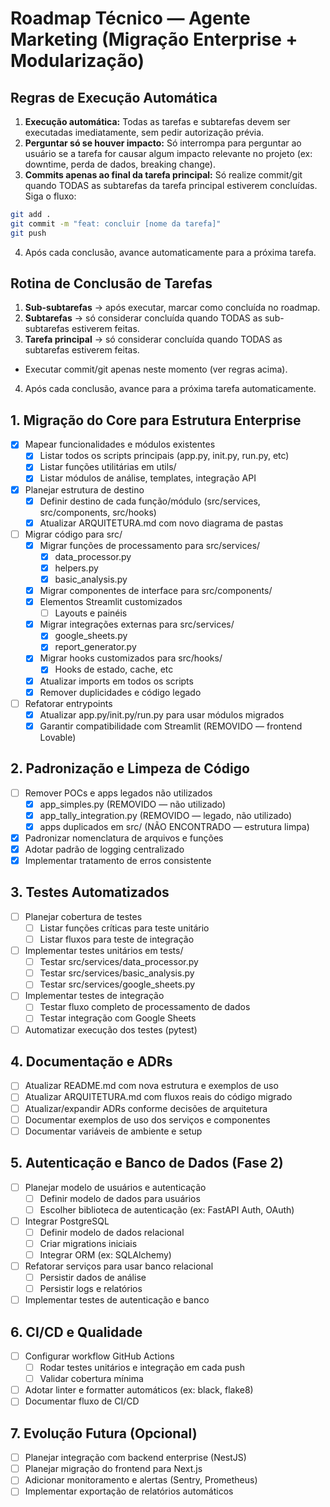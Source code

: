 
# Roadmap Técnico — Agente Marketing (Migração Enterprise + Modularização)

## Regras de Execução Automática

1. **Execução automática:** Todas as tarefas e subtarefas devem ser executadas imediatamente, sem pedir autorização prévia.
2. **Perguntar só se houver impacto:** Só interrompa para perguntar ao usuário se a tarefa for causar algum impacto relevante no projeto (ex: downtime, perda de dados, breaking change).
3. **Commits apenas ao final da tarefa principal:** Só realize commit/git quando TODAS as subtarefas da tarefa principal estiverem concluídas. Siga o fluxo:
  ```bash
  git add .
  git commit -m "feat: concluir [nome da tarefa]"
  git push
  ```
4. Após cada conclusão, avance automaticamente para a próxima tarefa.

## Rotina de Conclusão de Tarefas

1. **Sub-subtarefas** → após executar, marcar como concluída no roadmap.
2. **Subtarefas** → só considerar concluída quando TODAS as sub-subtarefas estiverem feitas.
3. **Tarefa principal** → só considerar concluída quando TODAS as subtarefas estiverem feitas.  
  - Executar commit/git apenas neste momento (ver regras acima).
4. Após cada conclusão, avance para a próxima tarefa automaticamente.

## 1. Migração do Core para Estrutura Enterprise
- [x] Mapear funcionalidades e módulos existentes
  - [x] Listar todos os scripts principais (app.py, init.py, run.py, etc)
  - [x] Listar funções utilitárias em utils/
  - [x] Listar módulos de análise, templates, integração API
- [x] Planejar estrutura de destino
  - [x] Definir destino de cada função/módulo (src/services, src/components, src/hooks)
  - [x] Atualizar ARQUITETURA.md com novo diagrama de pastas
- [ ] Migrar código para src/
  - [x] Migrar funções de processamento para src/services/
    - [x] data_processor.py
    - [x] helpers.py
    - [x] basic_analysis.py
  - [x] Migrar componentes de interface para src/components/
  - [x] Elementos Streamlit customizados
    - [ ] Layouts e painéis
  - [x] Migrar integrações externas para src/services/
    - [x] google_sheets.py
    - [x] report_generator.py
  - [x] Migrar hooks customizados para src/hooks/
    - [x] Hooks de estado, cache, etc
  - [x] Atualizar imports em todos os scripts
  - [x] Remover duplicidades e código legado
- [ ] Refatorar entrypoints
  - [x] Atualizar app.py/init.py/run.py para usar módulos migrados
  - [x] Garantir compatibilidade com Streamlit (REMOVIDO — frontend Lovable)

## 2. Padronização e Limpeza de Código
- [ ] Remover POCs e apps legados não utilizados
  - [x] app_simples.py (REMOVIDO — não utilizado)
  - [x] app_tally_integration.py (REMOVIDO — legado, não utilizado)
  - [x] apps duplicados em src/ (NÃO ENCONTRADO — estrutura limpa)
- [x] Padronizar nomenclatura de arquivos e funções
- [x] Adotar padrão de logging centralizado
- [x] Implementar tratamento de erros consistente

## 3. Testes Automatizados
- [ ] Planejar cobertura de testes
  - [ ] Listar funções críticas para teste unitário
  - [ ] Listar fluxos para teste de integração
- [ ] Implementar testes unitários em tests/
  - [ ] Testar src/services/data_processor.py
  - [ ] Testar src/services/basic_analysis.py
  - [ ] Testar src/services/google_sheets.py
- [ ] Implementar testes de integração
  - [ ] Testar fluxo completo de processamento de dados
  - [ ] Testar integração com Google Sheets
- [ ] Automatizar execução dos testes (pytest)

## 4. Documentação e ADRs
- [ ] Atualizar README.md com nova estrutura e exemplos de uso
- [ ] Atualizar ARQUITETURA.md com fluxos reais do código migrado
- [ ] Atualizar/expandir ADRs conforme decisões de arquitetura
- [ ] Documentar exemplos de uso dos serviços e componentes
- [ ] Documentar variáveis de ambiente e setup

## 5. Autenticação e Banco de Dados (Fase 2)
- [ ] Planejar modelo de usuários e autenticação
  - [ ] Definir modelo de dados para usuários
  - [ ] Escolher biblioteca de autenticação (ex: FastAPI Auth, OAuth)
- [ ] Integrar PostgreSQL
  - [ ] Definir modelo de dados relacional
  - [ ] Criar migrations iniciais
  - [ ] Integrar ORM (ex: SQLAlchemy)
- [ ] Refatorar serviços para usar banco relacional
  - [ ] Persistir dados de análise
  - [ ] Persistir logs e relatórios
- [ ] Implementar testes de autenticação e banco

## 6. CI/CD e Qualidade
- [ ] Configurar workflow GitHub Actions
  - [ ] Rodar testes unitários e integração em cada push
  - [ ] Validar cobertura mínima
- [ ] Adotar linter e formatter automáticos (ex: black, flake8)
- [ ] Documentar fluxo de CI/CD

## 7. Evolução Futura (Opcional)
- [ ] Planejar integração com backend enterprise (NestJS)
- [ ] Planejar migração do frontend para Next.js
- [ ] Adicionar monitoramento e alertas (Sentry, Prometheus)
- [ ] Implementar exportação de relatórios automáticos
